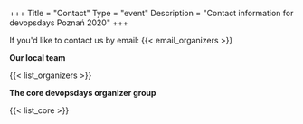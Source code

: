+++
Title = "Contact"
Type = "event"
Description = "Contact information for devopsdays Poznań 2020"
+++

If you'd like to contact us by email: {{< email_organizers >}}

**Our local team**

{{< list_organizers >}}

**The core devopsdays organizer group**

{{< list_core >}}
